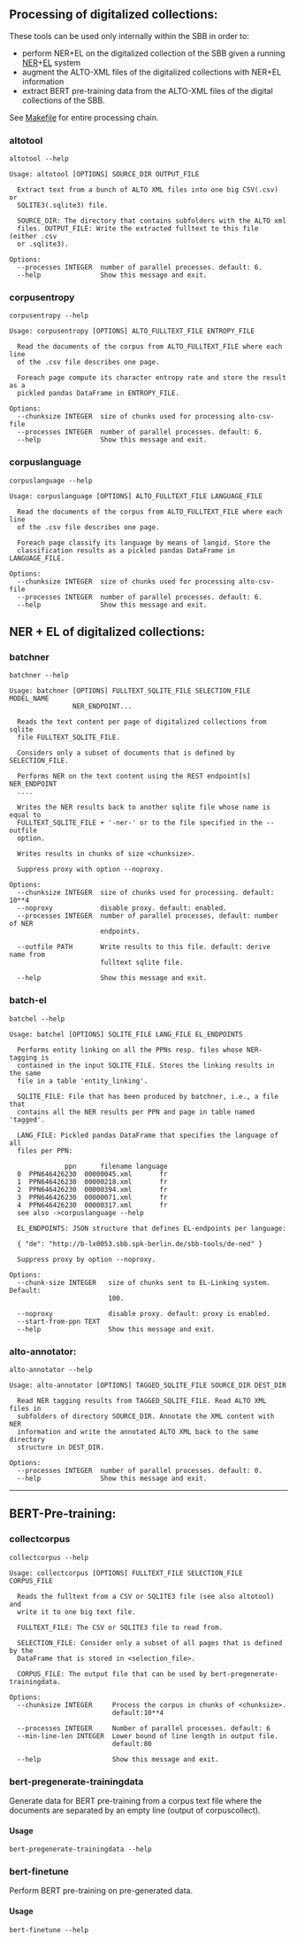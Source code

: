 
## Processing of digitalized collections:

These tools can be used only internally within the SBB in order to:
   * perform NER+EL on the digitalized collection of the SBB given a running [NER](https://github.com/qurator-spk/sbb_ner)+[EL](https://github.com/qurator-spk/sbb_ned) system
   * augment the ALTO-XML files of the digitalized collections with NER+EL information
   * extract BERT pre-training data from the ALTO-XML files of the digital collections of the SBB. 

See [Makefile](Makefile) for entire processing chain.

### altotool

```
altotool --help

Usage: altotool [OPTIONS] SOURCE_DIR OUTPUT_FILE

  Extract text from a bunch of ALTO XML files into one big CSV(.csv) or
  SQLITE3(.sqlite3) file.

  SOURCE_DIR: The directory that contains subfolders with the ALTO xml
  files. OUTPUT_FILE: Write the extracted fulltext to this file (either .csv
  or .sqlite3).

Options:
  --processes INTEGER  number of parallel processes. default: 6.
  --help               Show this message and exit.

```

### corpusentropy

```
corpusentropy --help

Usage: corpusentropy [OPTIONS] ALTO_FULLTEXT_FILE ENTROPY_FILE

  Read the documents of the corpus from ALTO_FULLTEXT_FILE where each line
  of the .csv file describes one page.

  Foreach page compute its character entropy rate and store the result as a
  pickled pandas DataFrame in ENTROPY_FILE.

Options:
  --chunksize INTEGER  size of chunks used for processing alto-csv-file
  --processes INTEGER  number of parallel processes. default: 6.
  --help               Show this message and exit.
```

### corpuslanguage

```
corpuslanguage --help

Usage: corpuslanguage [OPTIONS] ALTO_FULLTEXT_FILE LANGUAGE_FILE

  Read the documents of the corpus from ALTO_FULLTEXT_FILE where each line
  of the .csv file describes one page.

  Foreach page classify its language by means of langid. Store the
  classification results as a pickled pandas DataFrame in LANGUAGE_FILE.

Options:
  --chunksize INTEGER  size of chunks used for processing alto-csv-file
  --processes INTEGER  number of parallel processes. default: 6.
  --help               Show this message and exit.

```

## NER + EL of digitalized collections:

### batchner

```
batchner --help

Usage: batchner [OPTIONS] FULLTEXT_SQLITE_FILE SELECTION_FILE MODEL_NAME
                NER_ENDPOINT...

  Reads the text content per page of digitalized collections from sqlite
  file FULLTEXT_SQLITE_FILE.

  Considers only a subset of documents that is defined by SELECTION_FILE.

  Performs NER on the text content using the REST endpoint[s] NER_ENDPOINT
  ....

  Writes the NER results back to another sqlite file whose name is equal to
  FULLTEXT_SQLITE_FILE + '-ner-' or to the file specified in the --outfile
  option.

  Writes results in chunks of size <chunksize>.

  Suppress proxy with option --noproxy.

Options:
  --chunksize INTEGER  size of chunks used for processing. default: 10**4
  --noproxy            disable proxy. default: enabled.
  --processes INTEGER  number of parallel processes, default: number of NER
                       endpoints.

  --outfile PATH       Write results to this file. default: derive name from
                       fulltext sqlite file.

  --help               Show this message and exit.
```

### batch-el
```
batchel --help

Usage: batchel [OPTIONS] SQLITE_FILE LANG_FILE EL_ENDPOINTS

  Performs entity linking on all the PPNs resp. files whose NER-tagging is
  contained in the input SQLITE_FILE. Stores the linking results in the same
  file in a table 'entity_linking'.

  SQLITE_FILE: File that has been produced by batchner, i.e., a file that
  contains all the NER results per PPN and page in table named 'tagged'.

  LANG_FILE: Pickled pandas DataFrame that specifies the language of all
  files per PPN:

              ppn      filename language
  0  PPN646426230  00000045.xml       fr
  1  PPN646426230  00000218.xml       fr
  2  PPN646426230  00000394.xml       fr
  3  PPN646426230  00000071.xml       fr
  4  PPN646426230  00000317.xml       fr
  see also ->corpuslanguage --help

  EL_ENDPOINTS: JSON structure that defines EL-endpoints per language:

  { "de": "http://b-lx0053.sbb.spk-berlin.de/sbb-tools/de-ned" }

  Suppress proxy by option --noproxy.

Options:
  --chunk-size INTEGER   size of chunks sent to EL-Linking system. Default:
                         100.

  --noproxy              disable proxy. default: proxy is enabled.
  --start-from-ppn TEXT
  --help                 Show this message and exit.
```

### alto-annotator:
```
alto-annotator --help

Usage: alto-annotator [OPTIONS] TAGGED_SQLITE_FILE SOURCE_DIR DEST_DIR

  Read NER tagging results from TAGGED_SQLITE_FILE. Read ALTO XML files in
  subfolders of directory SOURCE_DIR. Annotate the XML content with NER
  information and write the annotated ALTO XML back to the same directory
  structure in DEST_DIR.

Options:
  --processes INTEGER  number of parallel processes. default: 0.
  --help               Show this message and exit.
```

***
## BERT-Pre-training:

### collectcorpus

```
collectcorpus --help

Usage: collectcorpus [OPTIONS] FULLTEXT_FILE SELECTION_FILE CORPUS_FILE

  Reads the fulltext from a CSV or SQLITE3 file (see also altotool) and
  write it to one big text file.

  FULLTEXT_FILE: The CSV or SQLITE3 file to read from.

  SELECTION_FILE: Consider only a subset of all pages that is defined by the
  DataFrame that is stored in <selection_file>.

  CORPUS_FILE: The output file that can be used by bert-pregenerate-trainingdata.

Options:
  --chunksize INTEGER     Process the corpus in chunks of <chunksize>.
                          default:10**4

  --processes INTEGER     Number of parallel processes. default: 6
  --min-line-len INTEGER  Lower bound of line length in output file.
                          default:80

  --help                  Show this message and exit.

```

### bert-pregenerate-trainingdata

Generate data for BERT pre-training from a corpus text file where 
the documents are separated by an empty line (output of corpuscollect).

#### Usage

```
bert-pregenerate-trainingdata --help
```

### bert-finetune

Perform BERT pre-training on pre-generated data.

#### Usage

```
bert-finetune --help
```
